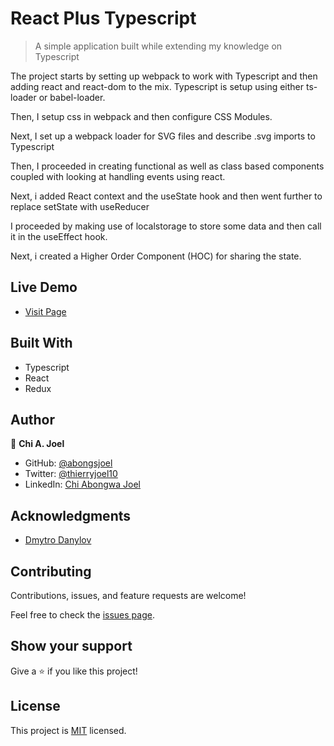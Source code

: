 
# React Plus Typescript

> A simple application built while extending my knowledge on Typescript

<!-- ![screenshot](../features/screenshot.png) -->

The project starts by setting up webpack to work with Typescript and then adding react and react-dom to the mix.
Typescript is setup using either ts-loader or babel-loader.

Then, I setup css in webpack and then configure CSS Modules.

Next, I set up a webpack loader for SVG files and describe .svg imports to Typescript

Then, I proceeded in creating functional as well as class based components coupled with looking at handling events using react.

Next, i added React context and the useState hook and then went further to replace setState with useReducer

I proceeded by making use of localstorage to store some data and then call it in the useEffect hook.

Next, i created a Higher Order Component (HOC) for sharing the state.



## Live Demo 

- [Visit Page]()

## Built With
- Typescript
- React
- Redux


## Author

👤 **Chi A. Joel**

- GitHub: [@abongsjoel](https://github.com/abongsjoel)
- Twitter: [@thierryjoel10](https://twitter.com/ThierryJoel10)
- LinkedIn: [Chi Abongwa Joel](https://www.linkedin.com/in/chi-abongwa-joel-b4285a97/)


## Acknowledgments

- [Dmytro Danylov](https://www.udemy.com/course/react-with-typescript/)

## Contributing

Contributions, issues, and feature requests are welcome!

Feel free to check the [issues page](https://github.com/abongsjoel/react-plus-typescript/issues).

## Show your support

Give a ⭐️ if you like this project!

## License

  <p>This project is <a href="../main/LICENSE">MIT</a> licensed.</p>